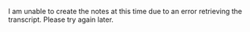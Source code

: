 I am unable to create the notes at this time due to an error retrieving the transcript. Please try again later.